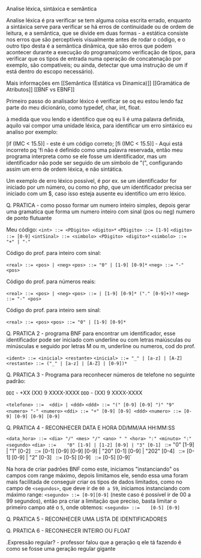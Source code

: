 Analise léxica, sintáxica e semântica

Analise léxica é pra verificar se tem alguma coisa escrita errado, enquanto a sintáxica serve para verificar se há erros de continuidade ou de ordem de leitura, e a semântica, que se divide em duas formas -  a estática consiste nos erros que são perceptíveis visualmente antes de rodar o código, e o outro tipo desta é a semântica dinâmica, que são erros que podem acontecer durante a execução do programa(como verificação de tipos, para verificar que os tipos de entrada numa operação de concatenação por exemplo, são compatíveis; ou ainda, detectar que uma instrução de um if está dentro do escopo necessário).

Mais informações em [[Semântica (Estática vs Dinamica)]]
[[Gramática de Atributos]]
[[BNF vs EBNF]]

Primeiro passo do analisador léxico é verificar se oq eu estou lendo faz parte do meu dicionário, como typedef, char, int, float.

à medida que vou lendo e identifico que oq eu li é uma palavra definida, aquilo vai compor uma unidade léxica, para identificar um erro sintáxico eu analiso por exemplo:

[if (IMC < 15.5)] - este é um código correto;
[fi (IMC < 15.5)] - Aqui está incorreto pq 'fi não é definido como uma palavra reservada, então meu programa interpreta como se ele fosse um identificador, mas um identificador não pode ser seguido de um símbolo de "(", configurando assim um erro de ordem léxica, e não sintática.

Um exemplo de erro léxico possível, é por ex. se um identificador for iniciado por um número, ou como no php, que um identificador precisa ser iniciado com um $, caso isso esteja ausente eu identifico um erro léxico.

Q. PRATICA -  como posso formar um numero inteiro simples, depois gerar uma gramatica que forma um numero inteiro com sinal (pos ou neg) numero de ponto flutuante

Meu código: 
`<int> ::= <PDigito> <digito>*`
`<PDigito> ::= [1-9]`
`<digito> ::= [0-9]`
`<intSinal> ::= <simbolo> <PDigito> <digito>*`
`<simbolo> ::= "+" | "-"`

Código do prof. para inteiro com sinal:

`<real> ::= <pos> | <neg>`
`<pos> ::= "0" | [1-9] [0-9]*`
`<neg> ::= "-" <pos>`

Código do prof. para números reais:

`<real> ::= <pos> | <neg>`
`<pos> ::= | [1-9] [0-9]* ("." [0-9]+)?`
`<neg> ::= "-" <pos>`


Código do prof. para inteiro sem sinal:

`<real> ::= <pos>`
`<pos> ::= "0" | [1-9] [0-9]*`

Q. PRATICA 2 - programa BNF para encontrar um identificador, esse identificador pode ser iniciado com underline ou com letras maiúsculas ou minúsculas e seguido por letras M ou m, underline ou numeros, cod do prof.

`<ident> ::= <inicial> <restante>`
`<inicial> ::= "_" | [a-z] | [A-Z]`
`<restante> ::= ("_" | [a-z] | [A-Z] | [0-9])*`


Q. PRATICA 3 - Programa para reconhecer números de telefone no seguinte padrão:

`DDI` - +XX (XX) 9 XXXX-XXXX
`DDD` - (XX) 9 XXXX-XXXX 

`<telefone> ::=  <ddi> | <ddd>`
`<ddd> ::= "(" [0-9] [0-9] ")" "9" <numero> "-" <numero>`
`<ddi> ::= "+" [0-9] [0-9] <ddd>`
`<numero> ::= [0-9] [0-9] [0-9] [0-9]`

Q. PRATICA 4 - RECONHECER DATA E HORA DD/MM/AA HH:MM:SS

`<data_hora> ::= <dia> "/" <mes> "/" <ano> " " <hora> ":" <minuto> ":" <segundo>`
`<dia> ::=    "0" [1-9] | [1-2] [0-9] | "3" [0-1]
`<mes> ::=    "0" [1-9] | "1" [0-2]`
`<ano> ::=    [0-1] [0-9] [0-9] [0-9] | "20" [0-1] [0-9] | "202" [0-4]`
`<hora> ::=    [0-1] [0-9] | "2" [0-3]`
`<minuto> ::=    [0-5] [0-9]`
`<segundo> ::=    [0-5] [0-9]`

Na hora de criar padrões BNF como este, iniciamos "instanciando" os campos com range máximo, depois limitamos ele, sendo essa uma foram mais facilitada de conseguir criar os tipos de dados limitados, como no campo de `<segundos>`, que deve ir de `00 a 59`, iniciamos instanciando com máximo range: `<segundo> ::= [0-9][0-9]` (neste caso é possível ir de 00 a 99 segundos), então pra criar a limitação que preciso, basta limitar o primeiro campo até o `5`, onde obtemos: `<segundo> ::=    [0-5] [0-9]`

Q. PRATICA 5 - RECONHECER UMA LISTA DE IDENTIFICADORES

Q. PRATICA 6 - RECONHECER INTEIRO OU FLOAT

.Expressão regular? - professor falou que a geração q ele tá fazendo é como se fosse uma geração regular gigante